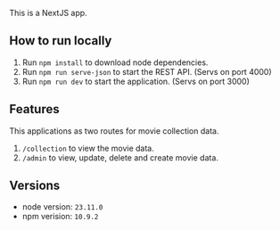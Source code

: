 This is a NextJS app.

## How to run locally

1. Run `npm install` to download node dependencies.
2. Run `npm run serve-json` to start the REST API. (Servs on port 4000)
3. Run `npm run dev` to start the application. (Servs on port 3000)

## Features

This applications as two routes for movie collection data.

1. `/collection` to view the movie data.
2. `/admin` to view, update, delete and create movie data.

## Versions

- node version: `23.11.0`
- npm verision: `10.9.2`